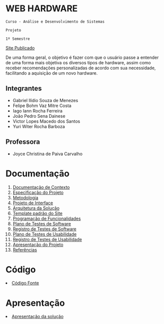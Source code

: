 # WEB HARDWARE

`Curso - Análise e Desenvolvimento de Sistemas`

`Projeto`

`1º Semestre`

[Site Publicado](https://gilidio8.github.io/pmv-ads-2021-1-e1-proj-web-t1-web-hardware-main/Documenta%C3%A7%C3%A3o%20Projeto%20Web%20Hardware/src/html/index.html)

De uma forma geral, o objetivo é fazer com que o usuário passe a entender de uma forma mais objetiva os diversos tipos de hardware, assim como receber recomendações personalizadas de acordo com sua necessidade, facilitando a aquisição de um novo hardware. 

## Integrantes

- Gabriel Ilídio Souza de Menezes
- Felipe Bohm Vaz Mitre Costa
- Iago Iann Rocha Ferreira
- João Pedro Sena Dainese
- Victor Lopes Macedo dos Santos
- Yuri Witer Rocha Barboza

## Professora

- Joyce Christina de Paiva Carvalho

# Documentação

<ol>
<li><a href="Documentação Projeto Web Hardware/docs/1-Documentação de Contexto.md"> Documentação de Contexto</a></li>
<li><a href="Documentação Projeto Web Hardware/docs/2-Especificação do Projeto.md"> Especificação do Projeto</a></li>
<li><a href="Documentação Projeto Web Hardware/docs/3-Metodologia.md"> Metodologia</a></li>
<li><a href="Documentação Projeto Web Hardware/docs/4-Projeto de Interface.md"> Projeto de Interface</a></li>
<li><a href="Documentação Projeto Web Hardware/docs/5-Arquitetura da Solução.md"> Arquitetura da Solução</a></li>
<li><a href="Documentação Projeto Web Hardware/docs/6-Template padrão do Site.md"> Template padrão do Site</a></li>
<li><a href="Documentação Projeto Web Hardware/docs/7-Programação de Funcionalidades.md"> Programação de Funcionalidades</a></li>
<li><a href="Documentação Projeto Web Hardware/docs/8-Plano de Testes de Software.md"> Plano de Testes de Software</a></li>
<li><a href="Documentação Projeto Web Hardware/docs/9-Registro de Testes de Software.md"> Registro de Testes de Software</a></li>
<li><a href="Documentação Projeto Web Hardware/docs/10-Plano de Testes de Usabilidade.md"> Plano de Testes de Usabilidade</a></li>
<li><a href="Documentação Projeto Web Hardware/docs/11-Registro de Testes de Usabilidade.md"> Registro de Testes de Usabilidade</a></li>
<li><a href="Documentação Projeto Web Hardware/docs/12-Apresentação do Projeto.md"> Apresentação do Projeto</a></li>
<li><a href="Documentação Projeto Web Hardware/docs/13-Referências.md"> Referências</a></li>
</ol>

# Código

<li><a href="Documentação Projeto Web Hardware/src"> Código Fonte</a></li>

# Apresentação

<li><a href="Documentação Projeto Web Hardware/docs/12-Apresentação do Projeto.md"> Apresentação da solução</a></li>
